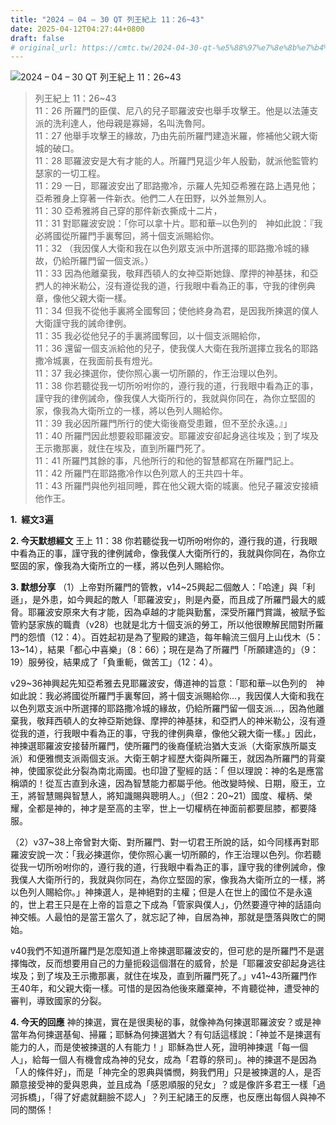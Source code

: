 ```yaml
---
title: "2024 – 04 – 30 QT 列王紀上 11：26~43"
date: 2025-04-12T04:27:44+0800
draft: false
# original_url: https://cmtc.tw/2024-04-30-qt-%e5%88%97%e7%8e%8b%e7%b4%80%e4%b8%8a-11%ef%bc%9a2643
---
```


![2024 – 04 – 30 QT 列王紀上 11：26\~43](/images/qt.jpg  "2024 – 04 – 30 QT 列王紀上 11：26\~43")

> 列王紀上 11：26\~43  
> 11：26 所羅門的臣僕、尼八的兒子耶羅波安也舉手攻擊王。他是以法蓮支派的洗利達人，他母親是寡婦，名叫洗魯阿。  
> 11：27 他舉手攻擊王的緣故，乃由先前所羅門建造米羅，修補他父親大衛城的破口。  
> 11：28 耶羅波安是大有才能的人。所羅門見這少年人殷勤，就派他監管約瑟家的一切工程。  
> 11：29 一日，耶羅波安出了耶路撒冷，示羅人先知亞希雅在路上遇見他；亞希雅身上穿著一件新衣。他們二人在田野，以外並無別人。  
> 11：30 亞希雅將自己穿的那件新衣撕成十二片，  
> 11：31 對耶羅波安說：「你可以拿十片。耶和華─以色列的　神如此說：『我必將國從所羅門手裏奪回，將十個支派賜給你。  
> 11：32 （我因僕人大衛和我在以色列眾支派中所選擇的耶路撒冷城的緣故，仍給所羅門留一個支派。）  
> 11：33 因為他離棄我，敬拜西頓人的女神亞斯她錄、摩押的神基抹，和亞捫人的神米勒公，沒有遵從我的道，行我眼中看為正的事，守我的律例典章，像他父親大衛一樣。  
> 11：34 但我不從他手裏將全國奪回；使他終身為君，是因我所揀選的僕人大衛謹守我的誡命律例。  
> 11：35 我必從他兒子的手裏將國奪回，以十個支派賜給你，  
> 11：36 還留一個支派給他的兒子，使我僕人大衛在我所選擇立我名的耶路撒冷城裏，在我面前長有燈光。  
> 11：37 我必揀選你，使你照心裏一切所願的，作王治理以色列。  
> 11：38 你若聽從我一切所吩咐你的，遵行我的道，行我眼中看為正的事，謹守我的律例誡命，像我僕人大衛所行的，我就與你同在，為你立堅固的家，像我為大衛所立的一樣，將以色列人賜給你。  
> 11：39 我必因所羅門所行的使大衛後裔受患難，但不至於永遠。』」  
> 11：40 所羅門因此想要殺耶羅波安。耶羅波安卻起身逃往埃及；到了埃及王示撒那裏，就住在埃及，直到所羅門死了。  
> 11：41 所羅門其餘的事，凡他所行的和他的智慧都寫在所羅門記上。  
> 11：42 所羅門在耶路撒冷作以色列眾人的王共四十年。  
> 11：43 所羅門與他列祖同睡，葬在他父親大衛的城裏。他兒子羅波安接續他作王。

**1.  經文3遍**

**2. 今天默想經文**
王上 11：38 你若聽從我一切所吩咐你的，遵行我的道，行我眼中看為正的事，謹守我的律例誡命，像我僕人大衛所行的，我就與你同在，為你立堅固的家，像我為大衛所立的一樣，將以色列人賜給你。

**3. 默想分享**
（1）上帝對所羅門的管教，v14\~25興起二個敵人：「哈達」與「利遜」，是外患，如今興起的敵人「耶羅波安」，則是內憂，而且成了所羅門最大的威脅。耶羅波安原來大有才能，因為卓越的才能與勤奮，深受所羅門賞識，被賦予監管約瑟家族的職責（v28）也就是北方十個支派的勞工，所以他很瞭解民間對所羅門的怨憤（12：4）。百姓起初是為了聖殿的建造，每年輪流三個月上山伐木（5：13\~14），結果「都心中喜樂」（8：66）；現在是為了所羅門「所願建造的」（9：19）服勞役，結果成了「負重軛，做苦工」（12：4）。

v29\~36神興起先知亞希雅去見耶羅波安，傳道神的旨意：「耶和華─以色列的　神如此說：我必將國從所羅門手裏奪回，將十個支派賜給你…，我因僕人大衛和我在以色列眾支派中所選擇的耶路撒冷城的緣故，仍給所羅門留一個支派…，因為他離棄我，敬拜西頓人的女神亞斯她錄、摩押的神基抹，和亞捫人的神米勒公，沒有遵從我的道，行我眼中看為正的事，守我的律例典章，像他父親大衛一樣。」因此，神揀選耶羅波安接替所羅門，使所羅門的後裔僅統治猶大支派（大衛家族所屬支派）和便雅憫支派兩個支派。大衛王朝才經歷大衛與所羅王，就因為所羅門的背棄神，使國家從此分裂為南北兩國。也印證了聖經的話：「 但以理說：神的名是應當稱頌的！從亙古直到永遠，因為智慧能力都屬乎他。他改變時候、日期，廢王，立王，將智慧賜與智慧人，將知識賜與聰明人。」（但2：20\~21）國度、權柄、榮耀，全都是神的，神才是至高的主宰，世上一切權柄在神面前都要屈膝，都要降服。

（2）v37\~38上帝曾對大衛、對所羅門、對一切君王所說的話，如今同樣再對耶羅波安說一次：「我必揀選你，使你照心裏一切所願的，作王治理以色列。你若聽從我一切所吩咐你的，遵行我的道，行我眼中看為正的事，謹守我的律例誡命，像我僕人大衛所行的，我就與你同在，為你立堅固的家，像我為大衛所立的一樣，將以色列人賜給你。」神揀選人，是神絕對的主權；但是人在世上的國位不是永遠的，世上君王只是在上帝的旨意之下成為「管家與僕人」，仍然要遵守神的話語向神交帳。人最怕的是當王當久了，就忘記了神，自居為神，那就是墮落與敗亡的開始。

v40我們不知道所羅門是怎麼知道上帝揀選耶羅波安的，但可悲的是所羅門不是選擇悔改，反而想要用自己的力量扼殺這個潛在的威脅，於是「耶羅波安卻起身逃往埃及；到了埃及王示撒那裏，就住在埃及，直到所羅門死了。」v41\~43所羅門作王40年，和父親大衛一樣。可惜的是因為他後來離棄神，不肯聽從神，遭受神的審判，導致國家的分裂。

**4. 今天的回應**
神的揀選，實在是很奧秘的事，就像神為何揀選耶羅波安？或是神當年為何揀選基甸、掃羅；耶穌為何揀選猶大？有句話這樣說：「神並不是揀選有能力的人，而是使被揀選的人有能力！」耶穌為世人死，證明神揀選「每一個人」，給每一個人有機會成為神的兒女，成為「君尊的祭司」。神的揀選不是因為「人的條件好」，而是「神完全的恩典與憐憫，夠我們用」只是被揀選的人，是否願意接受神的愛與恩典，並且成為「感恩順服的兒女」？或是像許多君王一樣「過河拆橋」，「得了好處就翻臉不認人」？列王紀諸王的反應，也反應出每個人與神不同的關係！
